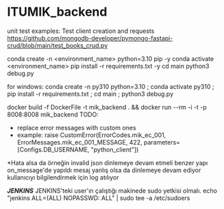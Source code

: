 # ITUMIK_backend


unit test examples:
Test client creation and requests
https://github.com/mongodb-developer/pymongo-fastapi-crud/blob/main/test_books_crud.py

conda create -n <environment_name> python=3.10 pip -y
conda activate <environment_name>
pip install -r requirements.txt -y
cd main
python3 debug.py

for windows:
conda create -n py310 python=3.10 ;  conda activate py310 ;  pip install -r requirements.txt ; cd main ; python3 debug.py

docker build -f DockerFile -t mik_backend . && docker run --rm -i -t -p 8008:8008 mik_backend
TODO:
* replace error messages with custom ones
* example: raise CustomError(ErrorCodes.mik_ec_001, ErrorMessages.mik_ec_001_MESSAGE, 422, parameters=[Configs.DB_USERNAME, "python_client"])

*Hata alsa da örneğin invalid json dinlemeye devam etmeli benzer yapı on_message'de yapıldı mesaj yanlış olsa da dinlemeye devam ediyor kullanıcıyı bilgilendirmek için log atılıyor



***JENKINS***
JENKINS'teki user'ın çalıştığı makinede sudo yetkisi olmalı.
echo "jenkins ALL=(ALL) NOPASSWD: ALL" | sudo tee -a /etc/sudoers
